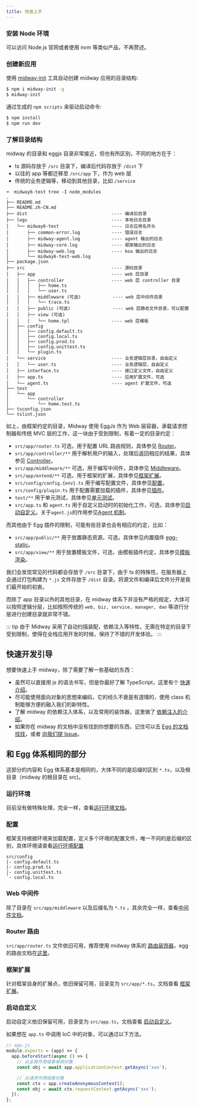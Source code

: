 ```yaml
---
title: 快速上手
---
```


### 安装 Node 环境

可以访问 Node.js 官网或者使用 nvm 等类似产品，不再赘述。

### 创建新应用

使用 [midway-init](https://www.npmjs.com/package/midway-init) 工具自动创建 midway 应用的目录结构:

```bash
$ npm i midway-init -g
$ midway-init
```

通过生成的 `npm scripts` 来驱动启动命令:

```bash
$ npm install
$ npm run dev
```

### 了解目录结构

midway 的目录和 eggjs 目录非常接近，但也有所区别，不同的地方在于：

- ts 源码存放于 `/src` 目录下，编译后代码存放于 `/dist` 下
- 以往的 app 等都迁移至 `/src/app` 下，作为 web 层
- 传统的业务逻辑等，移动到其他目录，比如 `/service`

```
➜  midway6-test tree -I node_modules
.
├── README.md
├── README.zh-CN.md
├── dist                                ---- 编译后目录
├── logs                                ---- 本地日志目录
│   └── midway6-test                    ---- 日志应用名开头
│       ├── common-error.log            ---- 错误日志
│       ├── midway-agent.log            ---- agent 输出的日志
│       ├── midway-core.log             ---- 框架输出的日志
│       ├── midway-web.log              ---- koa 输出的日志
│       └── midway6-test-web.log
├── package.json
├── src                                 ---- 源码目录
│   ├── app                             ---- web 层目录
│   │   ├── controller                  ---- web 层 controller 目录
│   │   │   ├── home.ts
│   │   │   └── user.ts
│   │   ├── middleware (可选)            ---- web 层中间件目录
│   │   │   └── trace.ts
│   │   ├── public (可选)                ---- web 层静态文件目录，可以配置
│   │   ├── view (可选)
│   │   |   └── home.tpl                ---- web 层模板
│   ├── config
│   │   ├── config.default.ts
│   │   ├── config.local.ts
│   │   ├── config.prod.ts
│   │   ├── config.unittest.ts
│   │   └── plugin.ts
│   └── service                         ---- 业务逻辑层目录，自由定义
│   │   └── user.ts                     ---- 业务逻辑层，自由定义
│   ├── interface.ts                    ---- 接口定义文件，自由定义
│   ├── app.ts                          ---- 应用扩展文件，可选
│   └── agent.ts                        ---- agent 扩展文件，可选
├── test
│   └── app
│       └── controller
│           └── home.test.ts
├── tsconfig.json
└── tslint.json
```

如上，由框架约定的目录，Midway 使用 EggJs 作为 Web 层容器，承载请求控制器和传统 MVC 层的工作，这一块由于受到限制，有着一定的目录约定：

- `src/app/router.ts` 可选，用于配置 URL 路由规则，具体参见 [Router](https://eggjs.org/zh-cn/basics/router.html)。
- `src/app/controller/**` 用于解析用户的输入，处理后返回相应的结果，具体参见 [Controller](hController)。
- `src/app/middleware/**` 可选，用于编写中间件，具体参见 [Middleware](https://eggjs.org/zh-cn/basics/middleware.html)。
- `src/app/extend/**` 可选，用于框架的扩展，具体参见[框架扩展](https://eggjs.org/zh-cn/basics/extend.html)。
- `src/config/config.{env}.ts` 用于编写配置文件，具体参见[配置](https://eggjs.org/zh-cn/basics/config.html)。
- `src/config/plugin.ts` 用于配置需要加载的插件，具体参见[插件](https://eggjs.org/zh-cn/basics/plugin.html)。
- `test/**` 用于单元测试，具体参见[单元测试](https://eggjs.org/zh-cn/core/unittest.html)。
- `src/app.ts` 和 `agent.ts` 用于自定义启动时的初始化工作，可选，具体参见[启动自定义](https://eggjs.org/zh-cn/basics/app-start.html)。关于`agent.js`的作用参见[Agent 机制](https://eggjs.org/zh-cn/core/cluster-and-ipc.html#agent-%E6%9C%BA%E5%88%B6)。

而其他由于 Egg 插件的限制，可能有些目录也会有相应的约定，比如：

- `src/app/public/**` 用于放置静态资源，可选，具体参见内置插件 [egg-static](https://github.com/eggjs/egg-static)。
- `src/app/view/**` 用于放置模板文件，可选，由模板插件约定，具体参见[模板渲染](https://eggjs.org/zh-cn/core/view.html)。

我们会发现常见的代码都会存放于 `/src` 目录下，由于 ts 的特殊性，在服务器上会通过打包构建为 `*.js` 文件存放于 `/dist` 目录。将源文件和编译后文件分开是我们最开始的初衷。

而除了 app 目录以外的其他目录，在 midway 体系下并没有严格的规定，大体可以按照逻辑分层，比如按照传统的 `web, biz, service, manager, dao` 等进行分层进行创建目录就非常不错。

::: tip
由于 Midway 采用了自动扫描装配，依赖注入等特性，无需在特定的目录下受到限制，使得在全栈应用开发的时候，保持了不错的开发体验。
:::

## 快速开发引导

想要快速上手 midway，除了需要了解一些基础的东西：

- 虽然可以直接用 js 的语法书写，但是你最好了解 TypeScript，这里有个 [快速介绍](ts_start.md)。
- 尽可能使用面向对象的思想来编码，它的经久不衰是有道理的，使用 class 机制能够方便的融入我们的新特性。
- 了解 midway 的依赖注入体系，以及常用的装饰器，这里做了 [依赖注入的介绍](ioc.md)。
- 如果你在 midway 的文档中没有找到你想要的东西，记住可以去 [Egg 的文档找找](https://eggjs.org/zh-cn/intro/)，或者 [向我们提 Issue](https://github.com/midwayjs/midway/issues)。

## 和 Egg 体系相同的部分

这部分的内容和 Egg 体系基本是相同的，大体不同的是后缀的区别 `*.ts`，以及根目录（midway 的根目录在 src)。

### 运行环境

目前没有做特殊处理，完全一样，查看[运行环境文档](https://eggjs.org/zh-cn/basics/env.html)。

### 配置

框架支持根据环境来加载配置，定义多个环境的配置文件，唯一不同的是后缀的区别，具体环境请查看[运行环境配置](https://eggjs.org/zh-cn/basics/env.html)

```
src/config
|- config.default.ts
|- config.prod.ts
|- config.unittest.ts
`- config.local.ts
```

### Web 中间件

除了目录在 `src/app/middleware` 以及后缀名为 `*.ts` ，其余完全一样，查看[中间件文档](https://eggjs.org/zh-cn/basics/middleware.html)。

### Router 路由

`src/app/router.ts` 文件依旧可用，推荐使用 midway 体系的 [路由装饰器](#%E8%B7%AF%E7%94%B1%E8%A3%85%E9%A5%B0%E5%99%A8)，egg 的路由文档在[这里](https://eggjs.org/zh-cn/basics/router.html)。

### 框架扩展

针对框架自身的扩展点，依旧保留可用，目录变为 `src/app/*.ts`，文档查看 [框架扩展](https://eggjs.org/zh-cn/basics/extend.html)。

### 启动自定义

启动自定义依旧保留可用，目录变为 `src/app.ts`，文档查看 [启动自定义](https://eggjs.org/zh-cn/basics/app-start.html)。

如果想在 `app.ts` 中调用 IoC 中的对象，可以通过以下方法。

```typescript
// app.js
module.exports = (app) => {
  app.beforeStart(async () => {
    // 从全局作用域拿单例对象
    const obj = await app.applicationContext.getAsync('xxx');

    // 从请求作用域拿对象
    const ctx = app.createAnonymousContext();
    const obj = await ctx.requestContext.getAsync('xxx');
  });
};
```
